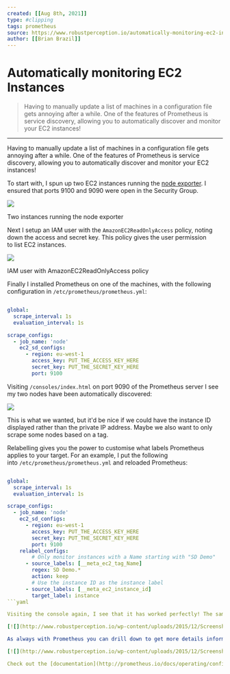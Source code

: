 ```yaml
---
created: [[Aug 8th, 2021]]
type: #clipping
tags: prometheus 
source: https://www.robustperception.io/automatically-monitoring-ec2-instances
author: [[Brian Brazil]] 
---
```

# Automatically monitoring EC2 Instances

> Having to manually update a list of machines in a configuration file gets annoying after a while. One of the features of Prometheus is service discovery, allowing you to automatically discover and monitor your EC2 instances!

---
Having to manually update a list of machines in a configuration file gets annoying after a while. One of the features of Prometheus is service discovery, allowing you to automatically discover and monitor your EC2 instances!

To start with, I spun up two EC2 instances running the [node exporter](http://www.robustperception.io/machine-monitoring-with-prometheus-debs/). I ensured that ports 9100 and 9090 were open in the Security Group.

[![](http://www.robustperception.io/wp-content/uploads/2015/12/Screenshot-011215-203641.png)](http://www.robustperception.io/wp-content/uploads/2015/12/Screenshot-011215-203641.png)

Two instances running the node exporter

Next I setup an IAM user with the `AmazonEC2ReadOnlyAccess` policy, noting down the access and secret key. This policy gives the user permission to list EC2 instances.

[![](http://www.robustperception.io/wp-content/uploads/2015/12/Screenshot-011215-203514.png)](http://www.robustperception.io/wp-content/uploads/2015/12/Screenshot-011215-203514.png)

IAM user with AmazonEC2ReadOnlyAccess policy

Finally I installed Prometheus on one of the machines, with the following configuration in `/etc/prometheus/prometheus.yml`:
```yaml

global:
  scrape_interval: 1s
  evaluation_interval: 1s

scrape_configs:
  - job_name: 'node'
    ec2_sd_configs:
      - region: eu-west-1
        access_key: PUT_THE_ACCESS_KEY_HERE
        secret_key: PUT_THE_SECRET_KEY_HERE
        port: 9100
```
Visiting `/consoles/index.html` on port 9090 of the Prometheus server I see my two nodes have been automatically discovered:

[![](http://www.robustperception.io/wp-content/uploads/2015/12/Screenshot-011215-204313.png)](http://www.robustperception.io/wp-content/uploads/2015/12/Screenshot-011215-204313.png)

This is what we wanted, but it'd be nice if we could have the instance ID displayed rather than the private IP address. Maybe we also want to only scrape some nodes based on a tag.

Relabelling gives you the power to customise what labels Prometheus applies to your target. For an example, I put the following into `/etc/prometheus/prometheus.yml` and reloaded Prometheus:
```yaml

global:
  scrape_interval: 1s
  evaluation_interval: 1s

scrape_configs:
  - job_name: 'node'
    ec2_sd_configs:
      - region: eu-west-1
        access_key: PUT_THE_ACCESS_KEY_HERE
        secret_key: PUT_THE_SECRET_KEY_HERE
        port: 9100
    relabel_configs:
        # Only monitor instances with a Name starting with "SD Demo"
      - source_labels: [__meta_ec2_tag_Name]
        regex: SD Demo.*
        action: keep
        # Use the instance ID as the instance label
      - source_labels: [__meta_ec2_instance_id]
        target_label: instance
```yaml

Visiting the console again, I see that it has worked perfectly! The same technique can be used to monitor instances in an auto-scaling group.

[![](http://www.robustperception.io/wp-content/uploads/2015/12/Screenshot-011215-205009.png)](http://www.robustperception.io/wp-content/uploads/2015/12/Screenshot-011215-205009.png)

As always with Prometheus you can drill down to get more details information about each instance:

[![](http://www.robustperception.io/wp-content/uploads/2015/12/Screenshot-011215-205317.png)](http://www.robustperception.io/wp-content/uploads/2015/12/Screenshot-011215-205317.png)

Check out the [documentation](http://prometheus.io/docs/operating/configuration/) if you'd like to learn more about relabelling and service discovery.

